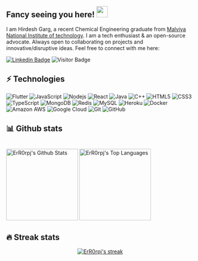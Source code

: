 ## Fancy seeing you here! <img src="https://raw.githubusercontent.com/aemmadi/aemmadi/master/wave.gif" width="30">

I am Hirdesh Garg, a recent Chemical Engineering graduate from [Malviya National Institute of technology](https://mnit.ac.in/). I am a tech enthusiast & an open-source advocate. Always open to collaborating on projects and innovative/disruptive ideas. Feel free to connect with me here:

[![Linkedin Badge](https://img.shields.io/badge/-hirdeshgarg-blue?style=flat-square&logo=Linkedin&logoColor=white&link=https://www.linkedin.com/in/hirdesh-garg-86b6561b1/)](https://www.linkedin.com/in/hirdesh-garg-86b6561b1/)
![Visitor Badge](https://visitor-badge.laobi.icu/badge?page_id=Hirdesh2101.Hirdesh2101)

## ⚡ Technologies

![Flutter](https://img.shields.io/badge/flutter-blue?logo=flutter)
![JavaScript](https://img.shields.io/badge/-JavaScript-black?style=flat-square&logo=javascript)
![Nodejs](https://img.shields.io/badge/-Nodejs-black?style=flat-square&logo=Node.js)
![React](https://img.shields.io/badge/-React-black?style=flat-square&logo=react)
![Java](https://img.shields.io/badge/-java-E34A86?style=flat-square&logo=java)
![C++](https://img.shields.io/badge/-C++-00599C?style=flat-square&logo=c)
![HTML5](https://img.shields.io/badge/-HTML5-E34F26?style=flat-square&logo=html5&logoColor=white)
![CSS3](https://img.shields.io/badge/-CSS3-1572B6?style=flat-square&logo=css3)
![TypeScript](https://img.shields.io/badge/-TypeScript-007ACC?style=flat-square&logo=typescript)
![MongoDB](https://img.shields.io/badge/-MongoDB-black?style=flat-square&logo=mongodb)
![Redis](https://img.shields.io/badge/-Redis-black?style=flat-square&logo=Redis)
![MySQL](https://img.shields.io/badge/-MySQL-black?style=flat-square&logo=mysql)
![Heroku](https://img.shields.io/badge/-Heroku-430098?style=flat-square&logo=heroku)
![Docker](https://img.shields.io/badge/-Docker-black?style=flat-square&logo=docker)
![Amazon AWS](https://img.shields.io/badge/Amazon%20AWS-232F3E?style=flat-square&logo=amazon-aws)
![Google Cloud](https://img.shields.io/badge/Google%20Cloud-black?style=flat-square&logo=google-cloud)
![Git](https://img.shields.io/badge/-Git-black?style=flat-square&logo=git)
![GitHub](https://img.shields.io/badge/-GitHub-181717?style=flat-square&logo=github)

## 📊 Github stats
  <br/>
    <a href="https://github.com/ErR0rpj"><img alt="ErR0rpj's Github Stats" src="https://denvercoder1-github-readme-stats.vercel.app/api/?username=Hirdesh2101&show_icons=true&count_private=true&theme=react&hide_border=true&bg_color=1F222E&title_color=F85D7F&icon_color=F8D866" height="192px"/></a>
  <a href="https://github.com/Hirdesh2101"><img alt="ErR0rpj's Top Languages" src="https://github-readme-stats.vercel.app/api/top-langs/?username=Hirdesh2101&langs_count=8&layout=compact&theme=react&hide_border=true&bg_color=1F222E&title_color=F85D7F&icon_color=F8D866" height="192px"/></a>
  <br/>

## 🔥 Streak stats

<!-- GitHub Readme Streak Stats - https://github.com/DenverCoder1/github-readme-streak-stats -->
<p align="center">
  <a href="https://github.com/Hirdesh2101">
    <img title="🔥 Get streak stats for your profile at git.io/streak-stats" alt="ErR0rpj's streak" src="https://github-readme-streak-stats.herokuapp.com/?user=ErR0rpj&theme=monokai-metallian&hide_border=true"/>
  </a>
</p>
